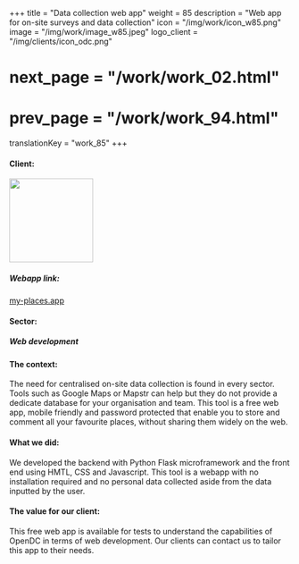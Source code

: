 +++
title = "Data collection web app"
weight = 85
description = "Web app for on-site surveys and data collection"
icon = "/img/work/icon_w85.png"
image = "/img/work/image_w85.jpeg"
logo_client = "/img/clients/icon_odc.png"
# next_page = "/work/work_02.html"
# prev_page = "/work/work_94.html"
translationKey = "work_85"
+++

<!-- Client -->
<div class="row">
	<div class="col-sm-3"><h4>Client:</h4></div>
	<!--  <div class="col-sm-3"> <h3><a href = "https://www.eiffage.com/" target="_blank">Eiffage</a> </h3> </div>-->
	<div class="col-sm-3"><a href = "https://my-places.app" target="_blank"/> <img src="/img/clients/icon_odc.svg" width="150px"/></a></div>
	<!-- <div class="col-sm-3"></div> -->
</div>	

<!-- Link -->
<div class="row">
	<div class="col-sm-3"><h5>Webapp link:</h4></div>
	<div class="col-sm-3"><a href = "https://my-places.app" target="_blank"/>my-places.app</a></div>
	<div class="col-sm-3"></a></div>
</div>	

<!-- Sector -->
<div class="row">
	<div class="col-sm-3"><h4>Sector:</h4></div>
	<div class="col-sm-3"> <h5>Web development</div>
	<div class="col-sm-3"></div>
</div>	

<h4>The context:</h4> 
<p>
The need for centralised on-site data collection is found in every sector. Tools such as Google Maps or Mapstr can help but they do not provide a dedicate database for your organisation and team. This tool is a free web app, mobile friendly and password protected that enable you to store and comment all your favourite places, without sharing them widely on the web.
</p>

<h4>What we did:</h4>
<p>
We developed the backend with Python Flask microframework and the front end using HMTL, CSS and Javascript. This tool is a webapp with no installation required and no personal data collected aside from the data inputted by the user.
</p>

<h4>The value for our client:</h4>
<p>
This free web app is available for tests to understand the capabilities of OpenDC in terms of web development. Our clients can contact us to tailor this app to their needs.
</p>
